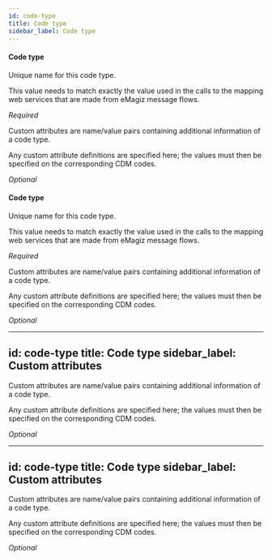 ```yaml
---
id: code-type
title: Code type
sidebar_label: Code type
---
```

#### Code type
Unique name for this code type.

This value needs to match exactly the value used in the calls to the mapping web services that are made from eMagiz message flows.

<i>Required</i>


Custom attributes are name/value pairs containing additional information of a code type.

Any custom attribute definitions are specified here; the values must then be specified on the corresponding CDM codes.

<i>Optional</i>

#### Code type
Unique name for this code type.

This value needs to match exactly the value used in the calls to the mapping web services that are made from eMagiz message flows.

<i>Required</i>


Custom attributes are name/value pairs containing additional information of a code type.

Any custom attribute definitions are specified here; the values must then be specified on the corresponding CDM codes.

<i>Optional</i>

---
id: code-type
title: Code type
sidebar_label: Custom attributes
---

Custom attributes are name/value pairs containing additional information of a code type.

Any custom attribute definitions are specified here; the values must then be specified on the corresponding CDM codes.

<i>Optional</i>

---
id: code-type
title: Code type
sidebar_label: Custom attributes
---

Custom attributes are name/value pairs containing additional information of a code type.

Any custom attribute definitions are specified here; the values must then be specified on the corresponding CDM codes.

<i>Optional</i>

